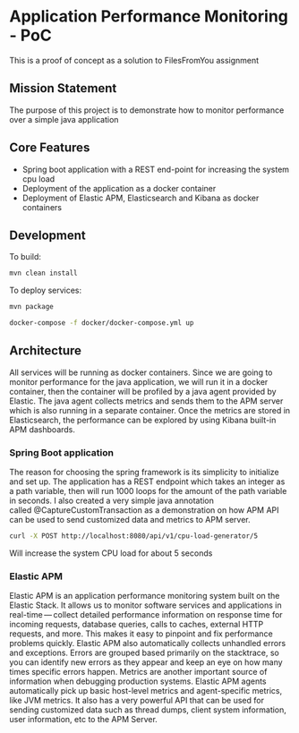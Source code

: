 # Application Performance Monitoring - PoC
This is a proof of concept as a solution to FilesFromYou assignment

## Mission Statement
The purpose of this project is to demonstrate how to monitor performance over a simple java application

## Core Features
- Spring boot application with a REST end-point for increasing the system cpu load
- Deployment of the application as a docker container
- Deployment of Elastic APM, Elasticsearch and Kibana as docker containers

## Development

To build:

```bash
mvn clean install
```

To deploy services:
```bash
mvn package
```
```bash
docker-compose -f docker/docker-compose.yml up
```

## Architecture
All services will be running as docker containers. Since we are going to monitor performance for the java application, we will run it in a docker container, then the container will be profiled by a java agent provided by Elastic. The java agent collects metrics and sends them to the APM server which is also running in a separate container. Once the metrics are stored in Elasticsearch, the performance can be explored by using Kibana built-in APM dashboards.

### Spring Boot application
The reason for choosing the spring framework is its simplicity to initialize and set up. The application has a REST endpoint which takes an integer as a path variable, then will run 1000 loops for the amount of the path variable in seconds. I also created a very simple java annotation called @CaptureCustomTransaction as a demonstration on how APM API can be used to send customized data and metrics to APM server.

```bash
curl -X POST http://localhost:8080/api/v1/cpu-load-generator/5
```
Will increase the system CPU load for about 5 seconds

### Elastic APM
Elastic APM is an application performance monitoring system built on the Elastic Stack. It allows us to monitor software services and applications in real-time — collect detailed performance information on response time for incoming requests, database queries, calls to caches, external HTTP requests, and more. This makes it easy to pinpoint and fix performance problems quickly. Elastic APM also automatically collects unhandled errors and exceptions. Errors are grouped based primarily on the stacktrace, so you can identify new errors as they appear and keep an eye on how many times specific errors happen. Metrics are another important source of information when debugging production systems. Elastic APM agents automatically pick up basic host-level metrics and agent-specific metrics, like JVM metrics. It also has a very powerful API that can be used for sending customized data such as thread dumps, client system information, user information, etc to the APM Server.



